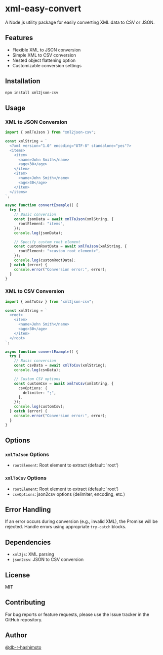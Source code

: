 # xml-easy-convert

A Node.js utility package for easily converting XML data to CSV or JSON.

## Features

- Flexible XML to JSON conversion
- Simple XML to CSV conversion
- Nested object flattening option
- Customizable conversion settings

## Installation

```bash
npm install xml2json-csv
```

## Usage

### XML to JSON Conversion

```typescript
import { xmlToJson } from "xml2json-csv";

const xmlString = `
  <?xml version="1.0" encoding="UTF-8" standalone="yes"?>
  <items>
    <item>
      <name>John Smith</name>
      <age>30</age>
    </item>
    <item>
      <name>John Smith</name>
      <age>30</age>
    </item>
  </items>
`;

async function convertExample() {
  try {
    // Basic conversion
    const jsonData = await xmlToJson(xmlString, {
      rootElement: "items",
    });
    console.log(jsonData);

    // Specify custom root element
    const customRootData = await xmlToJson(xmlString, {
      rootElement: "<custom root element>",
    });
    console.log(customRootData);
  } catch (error) {
    console.error("Conversion error:", error);
  }
}
```

### XML to CSV Conversion

```typescript
import { xmlToCsv } from "xml2json-csv";

const xmlString = `
  <root>
    <item>
      <name>John Smith</name>
      <age>30</age>
    </item>
  </root>
`;

async function convertExample() {
  try {
    // Basic conversion
    const csvData = await xmlToCsv(xmlString);
    console.log(csvData);

    // Custom CSV options
    const customCsv = await xmlToCsv(xmlString, {
      csvOptions: {
        delimiter: ";",
      },
    });
    console.log(customCsv);
  } catch (error) {
    console.error("Conversion error:", error);
  }
}
```

## Options

### `xmlToJson` Options

- `rootElement`: Root element to extract (default: 'root')

### `xmlToCsv` Options

- `rootElement`: Root element to extract (default: 'root')
- `csvOptions`: json2csv options (delimiter, encoding, etc.)

## Error Handling

If an error occurs during conversion (e.g., invalid XML), the Promise will be rejected. Handle errors using appropriate `try-catch` blocks.

## Dependencies

- `xml2js`: XML parsing
- `json2csv`: JSON to CSV conversion

## License

MIT

## Contributing

For bug reports or feature requests, please use the Issue tracker in the GitHub repository.

## Author

[@db-r-hashimoto](https://github.com/db-r-hashimoto)
